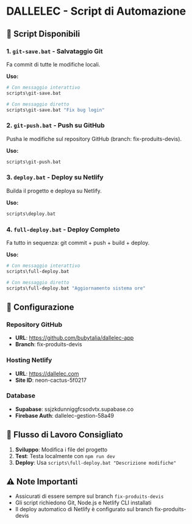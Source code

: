 # DALLELEC - Script di Automazione

## 📁 Script Disponibili

### 1. `git-save.bat` - Salvataggio Git
Fa commit di tutte le modifiche locali.

**Uso:**
```bash
# Con messaggio interattivo
scripts\git-save.bat

# Con messaggio diretto
scripts\git-save.bat "Fix bug login"
```

### 2. `git-push.bat` - Push su GitHub
Pusha le modifiche sul repository GitHub (branch: fix-produits-devis).

**Uso:**
```bash
scripts\git-push.bat
```

### 3. `deploy.bat` - Deploy su Netlify
Builda il progetto e deploya su Netlify.

**Uso:**
```bash
scripts\deploy.bat
```

### 4. `full-deploy.bat` - Deploy Completo
Fa tutto in sequenza: git commit + push + build + deploy.

**Uso:**
```bash
# Con messaggio interattivo
scripts\full-deploy.bat

# Con messaggio diretto
scripts\full-deploy.bat "Aggiornamento sistema ore"
```

## 🔧 Configurazione

### Repository GitHub
- **URL**: https://github.com/bubytalia/dallelec-app
- **Branch**: fix-produits-devis

### Hosting Netlify
- **URL**: https://dallelec.com
- **Site ID**: neon-cactus-5f0217

### Database
- **Supabase**: ssjzkdunniggfcsodvtx.supabase.co
- **Firebase Auth**: dallelec-gestion-58a49

## 🚀 Flusso di Lavoro Consigliato

1. **Sviluppo**: Modifica i file del progetto
2. **Test**: Testa localmente con `npm run dev`
3. **Deploy**: Usa `scripts\full-deploy.bat "Descrizione modifiche"`

## ⚠️ Note Importanti

- Assicurati di essere sempre sul branch `fix-produits-devis`
- Gli script richiedono Git, Node.js e Netlify CLI installati
- Il deploy automatico di Netlify è configurato sul branch fix-produits-devis